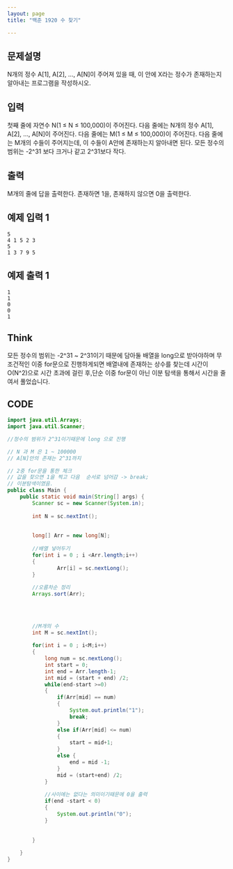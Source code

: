 ```yaml
---
layout: page
title: "백준 1920 수 찾기"

---
```




## 문제설명

N개의 정수 A[1], A[2], …, A[N]이 주어져 있을 때, 이 안에 X라는 정수가 존재하는지 알아내는 프로그램을 작성하시오.





## 입력

첫째 줄에 자연수 N(1 ≤ N ≤ 100,000)이 주어진다. 다음 줄에는 N개의 정수 A[1], A[2], …, A[N]이 주어진다. 다음 줄에는 M(1 ≤ M ≤ 100,000)이 주어진다. 다음 줄에는 M개의 수들이 주어지는데, 이 수들이 A안에 존재하는지 알아내면 된다. 모든 정수의 범위는 -2^31 보다 크거나 같고 2^31보다 작다.



## 출력

M개의 줄에 답을 출력한다. 존재하면 1을, 존재하지 않으면 0을 출력한다.



## 예제 입력 1 

```
5
4 1 5 2 3
5
1 3 7 9 5
```

## 예제 출력 1 

```
1
1
0
0
1
```



## Think

모든 정수의 범위는 -2^31 ~ 2^31이기 때문에 담아둘 배열을 long으로 받아야하며 무조건적인 이중 for문으로 진행하게되면 배열내에 존재하는 상수를 찾는데 시간이 O(N^2)으로 시간 초과에 걸린 후,단순 이중 for문이 아닌 이분 탐색을 통해서 시간을 줄여서 풀었습니다.



## CODE

```java
import java.util.Arrays;
import java.util.Scanner;

//정수의 범위가 2^31이기때문에 long 으로 진행

// N 과 M 은 1 ~ 100000
// A[N]안의 존재는 2^31까지

// 2중 for문을 통한 체크
// 값을 찾으면 1을 찍고 다음  순서로 넘어감 -> break;
// 이분탐색이였음.
public class Main {
	public static void main(String[] args) {
		Scanner sc = new Scanner(System.in);
		
		int N = sc.nextInt();
		
		
		long[] Arr = new long[N];
		
		//배열 넣어두기
		for(int i = 0 ; i <Arr.length;i++)
		{
				Arr[i] = sc.nextLong();
		}
		
		//오름차순 정리
		Arrays.sort(Arr);
		

		
		
		//M개의 수
		int M = sc.nextInt();
		
		for(int i = 0 ; i<M;i++)
		{
			long num = sc.nextLong();
			int start = 0;
			int end = Arr.length-1;
			int mid = (start + end) /2;
			while(end-start >=0)
			{
				if(Arr[mid] == num)
				{
					System.out.println("1");
					break;
				}
				else if(Arr[mid] <= num)
				{
					start = mid+1;
				}
				else {
					end = mid -1;
				}
				mid = (start+end) /2;
			}
            
            //사이에는 없다는 의미이기때문에 0을 출력
			if(end -start < 0)
			{
				System.out.println("0");
			}
			
			
		}
		
	}
}
```

